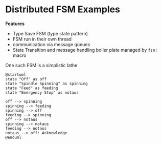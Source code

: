 # Distributed FSM Examples

**Features**
- Type Save FSM (type state pattern)
- FSM run in their own thread
- communication via message queues
- State Transition and message handling boiler plate managed by `fsm!` macro


One such FSM is a simplistic lathe

```plantuml
@startuml
state "Off" as off
state "Spindle Spinning" as spinning
state "Feed" as feeding
state "Emergency Stop" as notaus

off --> spinning
spinning --> feeding
spinning --> off
feeding --> spinning
off --> notaus
spinning --> notaus
feeding --> notaus
notaus --> off: Acknowledge
@enduml
```
